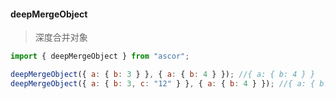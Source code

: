#### deepMergeObject 
> 深度合并对象

```javascript
import { deepMergeObject } from "ascor";

deepMergeObject({ a: { b: 3 } }, { a: { b: 4 } }); //{ a: { b: 4 } }
deepMergeObject({ a: { b: 3, c: "12" } }, { a: { b: 4 } }); //{ a: { b: 4, c: "12" } }
```